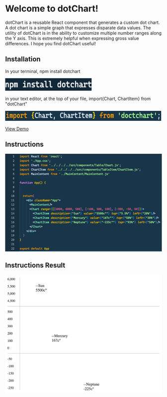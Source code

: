 <h1>Welcome to dotChart! </h1>

dotChart is a reusable React component that generates a custom dot chart.
A dot chart is a simple graph that expresses disparate data values. 
The utility of dotChart is in the ability to customize multiple number 
ranges along the Y axis. This is extremely helpful when expressing gross 
value differences. I hope you find dotChart useful!

<h2> Installation </h2>
<p> In your terminal, npm install dotchart </p>
<img src="https://github.com/mitchell-brandon/dotChart/blob/c30f9eacfd65ef59f5f0b67ee3bcab1b728f064a/demo/src/imgs/npm-install.png">
<p> in your text editor, at the top of your file, import{Chart, ChartItem} from "dotChart" </P>
<img src="https://github.com/mitchell-brandon/dotChart/blob/c30f9eacfd65ef59f5f0b67ee3bcab1b728f064a/demo/src/imgs/import.png">

[View Demo](https://link-url-here.org)


<h2> Instructions </h2>

<img src="https://github.com/mitchell-brandon/dotChart/blob/c30f9eacfd65ef59f5f0b67ee3bcab1b728f064a/demo/src/imgs/demo.png">

<h2> Instructions Result </h2>
<img src="https://github.com/mitchell-brandon/dotChart/blob/master/demo/src/imgs/result.png">



